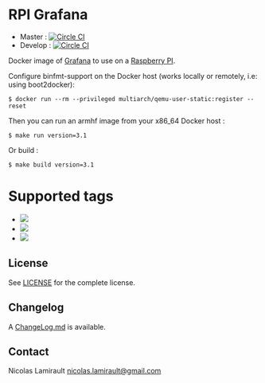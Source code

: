# RPI Grafana

* Master : [![Circle CI](https://circleci.com/gh/zeiot/rpi-grafana/tree/master.svg?style=svg)](https://circleci.com/gh/zeiot/rpi-grafana/tree/master)
* Develop : [![Circle CI](https://circleci.com/gh/zeiot/rpi-grafana/tree/develop.svg?style=svg)](https://circleci.com/gh/zeiot/rpi-grafana/tree/develop)

Docker image of [Grafana][] to use on a [Raspberry PI][].

Configure binfmt-support on the Docker host (works locally or remotely, i.e: using boot2docker):

    $ docker run --rm --privileged multiarch/qemu-user-static:register --reset

Then you can run an armhf image from your x86_64 Docker host :

    $ make run version=3.1

Or build :

    $ make build version=3.1


# Supported tags

* [![](https://images.microbadger.com/badges/image/zeiot/rpi-grafana:4.0.2.svg)](https://microbadger.com/images/zeiot/rpi-grafana:4.0.2 "Get your own image badge on microbadger.com")
* [![](https://images.microbadger.com/badges/image/zeiot/rpi-grafana:3.1.1.svg)](https://microbadger.com/images/zeiot/rpi-grafana:3.1.1 "Get your own image badge on microbadger.com")
* [![](https://images.microbadger.com/badges/image/zeiot/rpi-grafana:3.0.4.svg)](https://microbadger.com/images/zeiot/rpi-grafana:3.0.4 "Get your own image badge on microbadger.com")

## License

See [LICENSE](LICENSE) for the complete license.


## Changelog

A [ChangeLog.md](ChangeLog.md) is available.


## Contact

Nicolas Lamirault <nicolas.lamirault@gmail.com>


[Raspberry PI]: https://www.raspberrypi.org/
[Grafana]: https://grafana.org/
